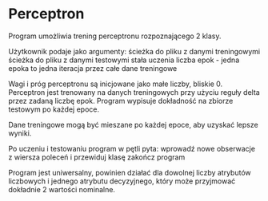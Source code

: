 # Perceptron
Program umożliwia trening perceptronu rozpoznającego 2 klasy.

Użytkownik podaje jako argumenty:
ścieżka do pliku z danymi treningowymi
ścieżka do pliku z danymi testowymi
stała uczenia
liczba epok - jedna epoka to jedna iteracja przez całe dane treningowe

Wagi i próg perceptronu są inicjowane jako małe liczby, bliskie 0. Perceptron jest trenowany na danych treningowych przy użyciu reguły delta przez zadaną liczbę epok.
Program wypisuje dokładność na zbiorze testowym po każdej epoce.

Dane treningowe mogą być mieszane po każdej epoce, aby uzyskać lepsze wyniki.

Po uczeniu i testowaniu program w pętli pyta:
wprowadź nowe obserwacje z wiersza poleceń i przewiduj klasę
zakończ program

Program jest uniwersalny, powinien działać dla dowolnej liczby atrybutów liczbowych i jednego atrybutu decyzyjnego, który może przyjmować dokładnie 2 wartości nominalne.

